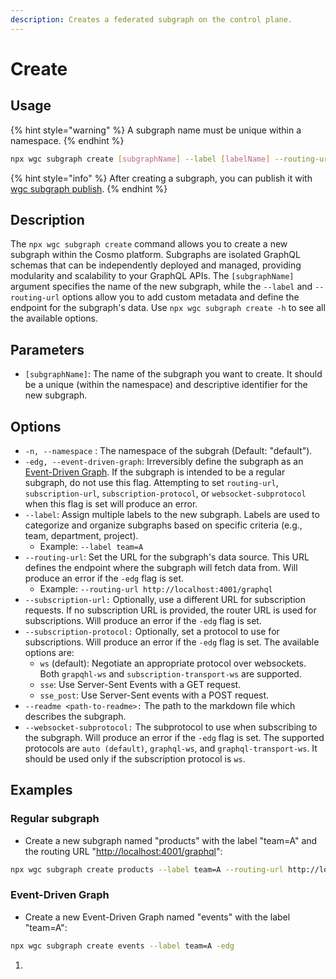 ```yaml
---
description: Creates a federated subgraph on the control plane.
---
```


# Create

## Usage

{% hint style="warning" %}
A subgraph name must be unique within a namespace.
{% endhint %}

```bash
npx wgc subgraph create [subgraphName] --label [labelName] --routing-url [url]
```

{% hint style="info" %}
After creating a subgraph, you can publish it with [wgc subgraph publish](publish.md).
{% endhint %}

## Description

The `npx wgc subgraph create` command allows you to create a new subgraph within the Cosmo platform. Subgraphs are isolated GraphQL schemas that can be independently deployed and managed, providing modularity and scalability to your GraphQL APIs. The `[subgraphName]` argument specifies the name of the new subgraph, while the `--label` and `--routing-url` options allow you to add custom metadata and define the endpoint for the subgraph's data. Use `npx wgc subgraph create -h` to see all the available options.

## **Parameters**

* `[subgraphName]`: The name of the subgraph you want to create. It should be a unique (within the namespace) and descriptive identifier for the new subgraph.

## **Options**

* `-n, --namespace` : The namespace of the subgrah (Default: "default").
* `-edg, --event-driven-graph`: Irreversibly define the subgraph as an [Event-Driven Graph](../../federation/event-driven-federated-subscriptions/). If the subgraph is intended to be a regular subgraph, do not use this flag. Attempting to set `routing-url`, `subscription-url`, `subscription-protocol`, or `websocket-subprotocol` when this flag is set will produce an error.
* `--label`: Assign multiple labels to the new subgraph. Labels are used to categorize and organize subgraphs based on specific criteria (e.g., team, department, project).
  * Example: `--label team=A`
* `--routing-url`: Set the URL for the subgraph's data source. This URL defines the endpoint where the subgraph will fetch data from. Will produce an error if the `-edg` flag is set.&#x20;
  * Example: `--routing-url http://localhost:4001/graphql`
* `--subscription-url:` Optionally, use a different URL for subscription requests. If no subscription URL is provided, the router URL is used for subscriptions. Will produce an error if the `-edg` flag is set.&#x20;
* `--subscription-protocol:` Optionally, set a protocol to use for subscriptions. Will produce an error if the `-edg` flag is set. The available options are:
  * `ws` (default): Negotiate an appropriate protocol over websockets. Both `grapqhl-ws` and `subscription-transport-ws` are supported.
  * `sse`: Use Server-Sent Events with a GET request.
  * `sse_post`: Use Server-Sent events with a POST request.
* `--readme <path-to-readme>:` The path to the markdown file which describes the subgraph.
* `--websocket-subprotocol:` The subprotocol to use when subscribing to the subgraph. Will produce an error if the `-edg` flag is set. The supported protocols are `auto (default)`, `graphql-ws`, and `graphql-transport-ws`. It should be used only if the subscription protocol is `ws`.

## **Examples**

### Regular subgraph

* Create a new subgraph named "products" with the label "team=A" and the routing URL "[http://localhost:4001/graphql](http://localhost:4001/graphql)":

```bash
npx wgc subgraph create products --label team=A --routing-url http://localhost:4001/graphql
```

### Event-Driven Graph

* Create a new Event-Driven Graph named "events" with the label "team=A":

```bash
npx wgc subgraph create events --label team=A -edg
```

1.

